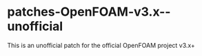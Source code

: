 # patches-OpenFOAM-v3.x--unofficial
This is an unofficial patch for the official OpenFOAM project v3.x+
